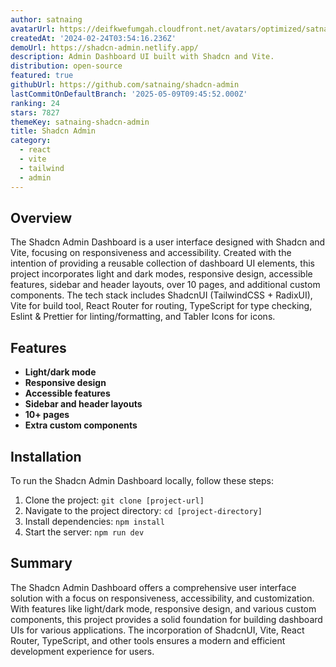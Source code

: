 ```yaml
---
author: satnaing
avatarUrl: https://deifkwefumgah.cloudfront.net/avatars/optimized/satnaing-shadcn-admin-avatar-128.webp
createdAt: '2024-02-24T03:54:16.236Z'
demoUrl: https://shadcn-admin.netlify.app/
description: Admin Dashboard UI built with Shadcn and Vite.
distribution: open-source
featured: true
githubUrl: https://github.com/satnaing/shadcn-admin
lastCommitOnDefaultBranch: '2025-05-09T09:45:52.000Z'
ranking: 24
stars: 7827
themeKey: satnaing-shadcn-admin
title: Shadcn Admin
category:
  - react
  - vite
  - tailwind
  - admin
---
```

## Overview
The Shadcn Admin Dashboard is a user interface designed with Shadcn and Vite, focusing on responsiveness and accessibility. Created with the intention of providing a reusable collection of dashboard UI elements, this project incorporates light and dark modes, responsive design, accessible features, sidebar and header layouts, over 10 pages, and additional custom components. The tech stack includes ShadcnUI (TailwindCSS + RadixUI), Vite for build tool, React Router for routing, TypeScript for type checking, Eslint & Prettier for linting/formatting, and Tabler Icons for icons.

## Features
- **Light/dark mode**
- **Responsive design**
- **Accessible features**
- **Sidebar and header layouts**
- **10+ pages**
- **Extra custom components**

## Installation
To run the Shadcn Admin Dashboard locally, follow these steps:
1. Clone the project: `git clone [project-url]`
2. Navigate to the project directory: `cd [project-directory]`
3. Install dependencies: `npm install`
4. Start the server: `npm run dev`

## Summary
The Shadcn Admin Dashboard offers a comprehensive user interface solution with a focus on responsiveness, accessibility, and customization. With features like light/dark mode, responsive design, and various custom components, this project provides a solid foundation for building dashboard UIs for various applications. The incorporation of ShadcnUI, Vite, React Router, TypeScript, and other tools ensures a modern and efficient development experience for users.
